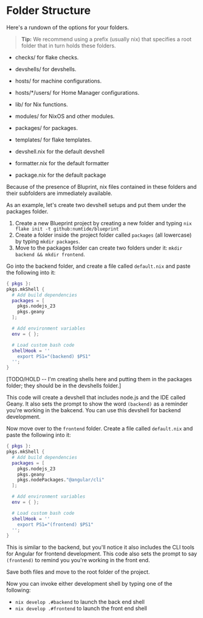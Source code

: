 # Folder Structure

Here's a rundown of the options for your folders.

> **Tip:** We recommend using a prefix (usually nix) that specifies a root
folder that in turn holds these folders.

* checks/ for flake checks.

* devshells/ for devshells.

* hosts/ for machine configurations.

* hosts/*/users/ for Home Manager configurations.

* lib/ for Nix functions.

* modules/ for NixOS and other modules.

* packages/ for packages.

* templates/ for flake templates.

* devshell.nix for the default devshell

* formatter.nix for the default formatter

* package.nix for the default package

Because of the presence of Bluprint, nix files contained in these folders and their
subfolders are immediately available.

As an example, let's create two devshell setups and put them under the packages folder.

1. Create a new Blueprint project by creating a new folder and typing `nix flake init -t github:numtide/blueprint`
2. Create a folder inside the project folder called `packages` (all lowercase) by typing `mkdir packages`.
3. Move to the packages folder can create two folders under it: `mkdir backend && mkdir frontend`.

Go into the backend folder, and create a file called `default.nix` and paste the following into it:

```nix
{ pkgs }:
pkgs.mkShell {
  # Add build dependencies
  packages = [
    pkgs.nodejs_23
    pkgs.geany
  ];

  # Add environment variables
  env = { };

  # Load custom bash code
  shellHook = ''
    export PS1="(backend) $PS1"
  '';
}
```

[TODO/HOLD -- I'm creating shells here and putting them in the packages folder; they should be in the devshells folder.]

This code will create a devshell that includes node.js and the IDE called Geany. It also 
sets the prompt to show the word `(backend)` as a reminder you're working in the bakcend. 
You can use this devshell for backend development.

Now move over to the `frontend` folder. Create a file called `default.nix` and paste
the following into it:

```nix
{ pkgs }:
pkgs.mkShell {
  # Add build dependencies
  packages = [
    pkgs.nodejs_23
    pkgs.geany
    pkgs.nodePackages."@angular/cli"
  ];

  # Add environment variables
  env = { };

  # Load custom bash code
  shellHook = ''
    export PS1="(frontend) $PS1"
  '';
}
```

This is similar to the backend, but you'll notice it also includes the CLI tools for Angular
for frontend development. This code also sets the prompt to say `(frontend)` to remind
you you're working in the front end.

Save both files and move to the root folder of the project.

Now you can invoke either development shell by typing one of the following:

* `nix develop .#backend` to launch the back end shell
* `nix develop .#frontend` to launch the front end shell


